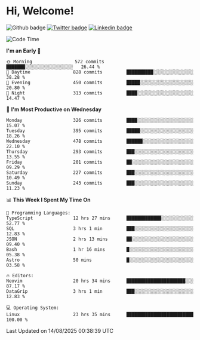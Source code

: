   # Hi, Welcome!
  ![Github badge](https://img.shields.io/github/followers/kraken-afk.svg?style=social&label=Follow&maxAge=2592000)
  [![Twitter badge](https://img.shields.io/badge/-Twitter-00acee?style=flat-square&logo=Twitter&logoColor=white)](https://twitter.com/trshppl)
  [![Linkedin badge](https://img.shields.io/badge/LinkedIn-0077B5?style=flat-square&logo=linkedin&logoColor=white)](https://www.linkedin.com/in/noveanrer)
<!--START_SECTION:waka-->
![Code Time](http://img.shields.io/badge/Code%20Time-1%2C176%20hrs%2050%20mins-blue)

**I'm an Early 🐤** 

```text
🌞 Morning                572 commits         ███████░░░░░░░░░░░░░░░░░░   26.44 % 
🌆 Daytime                828 commits         ██████████░░░░░░░░░░░░░░░   38.28 % 
🌃 Evening                450 commits         █████░░░░░░░░░░░░░░░░░░░░   20.80 % 
🌙 Night                  313 commits         ████░░░░░░░░░░░░░░░░░░░░░   14.47 % 
```
📅 **I'm Most Productive on Wednesday** 

```text
Monday                   326 commits         ████░░░░░░░░░░░░░░░░░░░░░   15.07 % 
Tuesday                  395 commits         █████░░░░░░░░░░░░░░░░░░░░   18.26 % 
Wednesday                478 commits         ██████░░░░░░░░░░░░░░░░░░░   22.10 % 
Thursday                 293 commits         ███░░░░░░░░░░░░░░░░░░░░░░   13.55 % 
Friday                   201 commits         ██░░░░░░░░░░░░░░░░░░░░░░░   09.29 % 
Saturday                 227 commits         ███░░░░░░░░░░░░░░░░░░░░░░   10.49 % 
Sunday                   243 commits         ███░░░░░░░░░░░░░░░░░░░░░░   11.23 % 
```


📊 **This Week I Spent My Time On** 

```text
💬 Programming Languages: 
TypeScript               12 hrs 27 mins      █████████████░░░░░░░░░░░░   52.77 % 
SQL                      3 hrs 1 min         ███░░░░░░░░░░░░░░░░░░░░░░   12.83 % 
JSON                     2 hrs 13 mins       ██░░░░░░░░░░░░░░░░░░░░░░░   09.40 % 
Bash                     1 hr 16 mins        █░░░░░░░░░░░░░░░░░░░░░░░░   05.38 % 
Astro                    50 mins             █░░░░░░░░░░░░░░░░░░░░░░░░   03.58 % 

🔥 Editors: 
Neovim                   20 hrs 34 mins      ██████████████████████░░░   87.17 % 
DataGrip                 3 hrs 1 min         ███░░░░░░░░░░░░░░░░░░░░░░   12.83 % 

💻 Operating System: 
Linux                    23 hrs 35 mins      █████████████████████████   100.00 % 
```


 Last Updated on 14/08/2025 00:38:39 UTC
<!--END_SECTION:waka-->